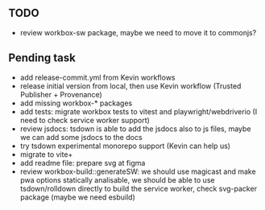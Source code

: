 ## TODO

- review workbox-sw package, maybe we need to move it to commonjs?

## Pending task

- add release-commit.yml from Kevin workflows
- release initial version from local, then use Kevin workflow (Trusted Publisher + Provenance)
- add missing workbox-* packages
- add tests: migrate workbox tests to vitest and playwright/webdriverio (I need to check service worker support)
- review jsdocs: tsdown is able to add the jsdocs also to js files, maybe we can add some jsdocs to the docs
- try tsdown experimental monorepo support (Kevin can help us)
- migrate to vite+
- add readme file: prepare svg at figma
- review workbox-build::generateSW: we should use magicast and make pwa options statically analisable, we should be able to use tsdown/rolldown directly to build the service worker, check svg-packer package (maybe we need esbuild)
